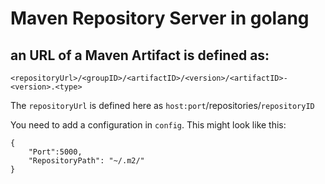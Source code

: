 # Maven Repository Server in golang

## an URL of a Maven Artifact is defined as:

    <repositoryUrl>/<groupID>/<artifactID>/<version>/<artifactID>-<version>.<type>

The `repositoryUrl` is defined here as `host:port`/repositories/`repositoryID`


You need to add a configuration in `config`. This might look like this:

````
{
    "Port":5000,
    "RepositoryPath": "~/.m2/"
}
````
